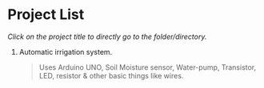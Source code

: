 # Project List
_Click on the project title to directly go to the folder/directory._
  1. Automatic irrigation system.
     >Uses Arduino UNO, Soil Moisture sensor, Water-pump, Transistor, LED, resistor & other basic things like wires.  

